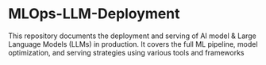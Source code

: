 # MLOps-LLM-Deployment
This repository documents the deployment and serving of AI model &amp; Large Language Models (LLMs) in production. It covers the full ML pipeline, model optimization, and serving strategies using various tools and frameworks

